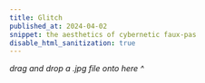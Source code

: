 ```yaml
---
title: Glitch
published_at: 2024-04-02
snippet: the aesthetics of cybernetic faux-pas
disable_html_sanitization: true
---
```


<div text-align="center">
   <canvas id="glitch_test"></canvas>
</div>

<div id="instructions"><em>drag and drop a .jpg file onto here ^</em></div>

<script type="module">

   const data_div = document.createElement (`div`)
   data_div.style.fontFamily = `monospace`
   data_div.style.fontWeight = `bold`
   data_div.style.fontSize = `xx-small`
   data_div.style.wordBreak = `break-all`
   data_div.style.position = `absolute`
   data_div.style.top = 0
   data_div.style.left = 0
   data_div.style.zIndex = 1
   data_div.style.color = `white`
   document.body.append (data_div)

   const cnv = document.getElementById (`glitch_test`)
   cnv.width = cnv.parentNode.scrollWidth
   cnv.height = cnv.width * 9 / 16
   cnv.style.backgroundColor = `deeppink`

   const ctx = cnv.getContext (`2d`)

   let og_img
   let img_i = 0
   const img_array = []

   const show_image = data => {
      const img = new Image ()
      img.onload = e => {
         const ar = img.height / img.width
         cnv.height = cnv.width * ar
         ctx.drawImage (img, 0, 0, cnv.width, cnv.height)
      }
      img.src = data
   }

   function add_glitch () {
      if (!og_img) return
      if (img_array.length < 6) {
         img_array.push (glitchify (og_img, 96, 6))
         setTimeout (add_glitch, 1000)
      }
      else {
         img_array[img_i] = glitchify (og_img, 96, 6)
         img_i += 1
         img_i %= img_array.length
         setTimeout (add_glitch, 5000)
      }
   }

   function draw_frame () {
      setTimeout (draw_frame, 200 * 12 ** Math.random ())
      if (img_array.length == 0) return
      const i = Math.floor (Math.random () * img_array.length)
      show_image (img_array[i])
   }

   cnv.ondrop = e => {
      const reader = new FileReader ()

      reader.onload = d => {
         og_img = d.target.result

         show_image (og_img)
         add_glitch ()

         cnv.ondrop = e => {
            e.preventDefault ()
            console.log (`refresh to go again.`)
         }
         const ins_div = document.getElementById (`instructions`)
         ins_div.innerText = ``
         data_div.innerText = og_img
         document.body.style.backgroundColor = `blue`
         setTimeout (() => {
            document.body.style.backgroundColor = `white`
            setTimeout (() => {
               data_div.innerText = ``
               draw_frame ()
            }, 200)
         }, 666)
      }

      const file_array = [ ...e.dataTransfer.files ]
      file_array.forEach ((f, i) => {
         reader.readAsDataURL (f)
      })

      e.preventDefault ()
   }

   cnv.ondragover = e => {
      e.preventDefault ()
   }

   function glitchify (data, chunk_max, repeats) {
      const chunk_size = Math.floor (Math.random () * chunk_max / 4) * 4
      const rand_i = Math.floor (Math.random () * (data.length - 24 - chunk_size)) + 24
      const front = data.slice (0, rand_i)
      const back = data.slice (rand_i + chunk_size, data.length)
      const result = front + back
      return repeats == 0 ? result : glitchify (result, chunk_max, repeats - 1)
   }
</script>
